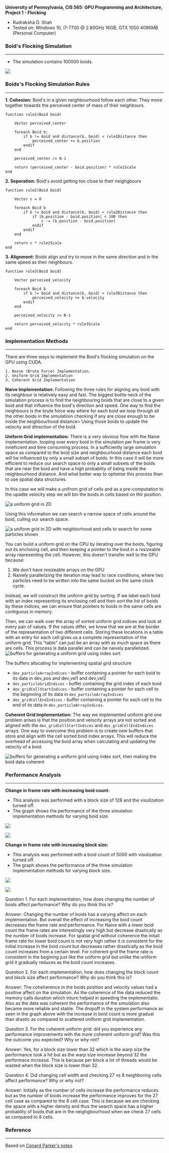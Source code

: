 **University of Pennsylvania, CIS 565: GPU Programming and Architecture,
Project 1 - Flocking**

* Rudraksha D. Shah
* Tested on: Windows 10, i7-7700 @ 2.80GHz 16GB, GTX 1050 4096MB (Personal Computer)

### Boid's Flocking Simulation
-----------------------------

- The simulation contains 100000 boids.

![](images/FlockingSim.gif)

### Boids's Flocking Simulation Rules

------------------------------------
__1. Cohesion:__ Boid's in a given neighbourhood follow each other. They move together towards the perceived center of mass of their neighbours.

```
function rule1(Boid boid)

    Vector perceived_center

    foreach Boid b:
        if b != boid and distance(b, boid) < rule1Distance then
            perceived_center += b.position
        endif
    end

    perceived_center /= N-1

    return (perceived_center - boid.position) * rule1Scale
end
```

__2. Seperation:__ Boid's avoid getting too close to their neighgbours

```
function rule2(Boid boid)

    Vector c = 0

    foreach Boid b
        if b != boid and distance(b, boid) < rule2Distance then
            if |b.position - boid.position| < 100 then
                c -= (b.position - boid.position)
            endif
        endif
    end

    return c * rule2Scale
end
```

__3. Alignment:__ Boids align and try to move in the same direction and in the same speed as their neighbours. 

```
function rule3(Boid boid)

    Vector perceived_velocity

    foreach Boid b
        if b != boid and distance(b, boid) < rule3Distance then
            perceived_velocity += b.velocity
        endif
    end

    perceived_velocity /= N-1

    return perceived_velocity * rule3Scale
end
```

### Implementation Methods
-----------------------------------
There are three ways to implement the Boid's flocking simulation on the GPU using CUDA.
    
    1. Naive (Brute Force) Implementation. 
    2. Uniform Grid Implementation
    3. Coherent Grid Implementation

__Naive Implementation:__  Following the three rules for aligning any boid with its neighbour is relatively easy and fast. The biggest bottle neck of the simulation process is to find the neighbouring boids that are close to a given boid and that influence the boid's direction and speed. One way to find the neighbours is the brute force way where for each boid we loop through all the other boids in the simulatioin checking if any are close enough to be inside the neighbourhood distance> Using those boids to update the velocity and ditrection of the boid.

__Uniform Grid implementation:__ There is a very obvious flow with the Naive implementation. looping over every boid in the simulation per frame is very inneficient and time consuming process. In a sufficiently large simulation space as compared to the boid size and neighbourhood distance each boid will be influenced by only a small subset of boids. In this case it will be more efficient to reduce our search space to only a small subsets of the boids that are near the boid and have a high probablity of being inside the neighbourhood distance. And what better way to optimise this process than to use spatial data structures. 

In this case we will make a unifrom grid of cells and as a pre-computation to the upadte velocity step we will bin the boids in cells based on thir position. 

![a uniform grid in 2D](images/Boids%20Ugrid%20base.png)

Using this information we can search a narrow space of cells around the boid, culling our search space.

![a uniform grid in 2D with neighborhood and cells to search for some particles shown](images/Boids%20Ugrid%20neighbor%20search%20shown.png)

You can build a uniform grid on the CPU by iterating over the boids, figuring out
its enclosing cell, and then keeping a pointer to the boid in a resizeable
array representing the cell. However, this doesn't transfer well to the GPU
because:

1. We don't have resizeable arrays on the GPU
2. Naively parallelizing the iteration may lead to race conditions, where two
particles need to be written into the same bucket on the same clock cycle.

Instead, we will construct the uniform grid by sorting. If we label each boid
with an index representing its enclosing cell and then sort the list of
boids by these indices, we can ensure that pointers to boids in the same cells
are contiguous in memory.

Then, we can walk over the array of sorted uniform grid indices and look at
every pair of values. If the values differ, we know that we are at the border
of the representation of two different cells. Storing these locations in a table
with an entry for each cell gives us a complete representation of the uniform
grid. This "table" can just be an array with as much space as there are cells.
This process is data parallel and can be naively parallelized.
![buffers for generating a uniform grid using index sort](images/Boids%20Ugrids%20buffers%20naive.png)

The buffers allocating for implementing spatial grid structure

- `dev_particleArrayIndices` - buffer containing a pointer for each boid to its
data in dev_pos and dev_vel1 and dev_vel2
- `dev_particleGridIndices` - buffer containing the grid index of each boid
- `dev_gridCellStartIndices` - buffer containing a pointer for each cell to the
beginning of its data in `dev_particleArrayIndices`
- `dev_gridCellEndIndices` - buffer containing a pointer for each cell to the
end of its data in `dev_particleArrayIndices`.

__Coherent Grid Implementation:__  The way we implemented uniform grid one problem arises is that the position and velocity arrays are not sorted and aligned with the `dev_gridCellStartIndices` and `dev_gridCellEndIndices` arrays. One way to overcome this problem is to create new buffers that store and align with the cell sorted boid index arrays. This will reduce the overhead of accessing the boid array when calculating and updating the velocity of a boid.

![buffers for generating a uniform grid using index sort, then making the boid data coherent](images/Boids%20Ugrids%20buffers%20data%20coherent.png)

### Performance Analysis
--------------------------------------


__Change in frame rate with increasing boid count:__

- This analysis was performed with a block size of 128 and the visulization turned off.
- The graph shows the performance of the three simulation implementation methods for varying boid size.

![](images/BoidCoundSheet.PNG) 

![](images/chartBC.PNG)

__Change in frame rate with increasing block size:__

- This analysis was performed with a boid count of 5000 with visulization turned off.
- The graph shows the performance of the three simulation implementation methods for varying block size.

![](images/BlockSizeSheet.PNG)

![](images/chartBS.PNG)

Question 1. For each implementation, how does changing the number of boids affect performance? Why do you think this is?

Answer: Changing the number of boids has a varying affect on each implementation. But overall the effect of increasing the boid count decreases the frame rate and performance. For Naive with a lower boid count the frame rates are interestingly very high but decrease drastically as the number of boids increase. For spatial grid without coherence the initail frame rate for lower boid count is not very high rather it is consistent for the initial increase in the boid count but decreases rather drastically as the boid count increases from a certain level. For coherent grid the frame rate is consistent in the begining just like the uniform grid but unlike the uniform grid it gradually reduces as the boid count increases.

Question 2. For each implementation, how does changing the block count and block size affect performance? Why do you think this is?

Answer: The coheherence in the boids position and velocity values had a positive affect on the simulation. As the coherence of the data reduced the memory calls duration which inturn helped in speeding the implementatio. Also as the data was coherent the performance of the simulation also became more reliable and stable. The dropoff in the system performance as seen in the graph above with the increase in boid count is more gradual than drastic as compared to scattered uniform grid implementation.

Question 3. For the coherent uniform grid: did you experience any performance improvements with the more coherent uniform grid? Was this the outcome you expected? Why or why not?

Answer: Yes, for a block size lower than 32 which is the warp size the performance took a hit but as the warp size inicrease beyond 32 the performace increasd. This is because per block a lot of threads would be wasted when the block size is lower than 32.

Question 4. Did changing cell width and checking 27 vs 8 neighboring cells affect performance? Why or why not?

Answer: Initially as the number of cells increase the performance reduces but as the number of boids increase the performance improves for the 27 cell case as compared to the 8 cell case. This is because we are checking the space with a higher density and thus the search space has a higher probablity of boids that are in the neighgbourhood when we check 27 cells as compared to 8 cells.

### Reference
--------------------------------------
Based on [Conard Parker's notes](http://www.vergenet.net/~conrad/boids/pseudocode.html)

